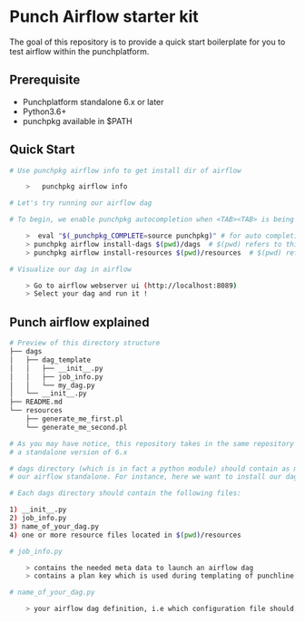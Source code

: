 # Punch Airflow starter kit

The goal of this repository is to provide a quick start boilerplate for you to test airflow within the punchplatform.

## Prerequisite 

- Punchplatform standalone 6.x or later
- Python3.6+
- punchpkg available in $PATH

## Quick Start

```sh
# Use punchpkg airflow info to get install dir of airflow

    >   punchpkg airflow info

# Let's try running our airflow dag

# To begin, we enable punchpkg autocompletion when <TAB><TAB> is being used

    >  eval "$(_punchpkg_COMPLETE=source punchpkg)" # for auto completion
    > punchpkg airflow install-dags $(pwd)/dags  # $(pwd) refers to this README root directory
    > punchpkg airflow install-resources $(pwd)/resources  # $(pwd) refers to this README root directory

# Visualize our dag in airflow

    > Go to airflow webserver ui (http://localhost:8089)
    > Select your dag and run it !
```

## Punch airflow explained

```sh
# Preview of this directory structure
├── dags
│   ├── dag_template
│   │   ├── __init__.py
│   │   ├── job_info.py
│   │   └── my_dag.py
│   └── __init__.py
├── README.md
└── resources
    ├── generate_me_first.pl
    └── generate_me_second.pl

# As you may have notice, this repository takes in the same repository structure as the one provided upon installing
# a standalone version of 6.x

# dags directory (which is in fact a python module) should contain as many python sub-modules as dags you want to install within
# our airflow standalone. For instance, here we want to install our dag_template sub-module.

# Each dags directory should contain the following files:

1) __init__.py
2) job_info.py
3) name_of_your_dag.py
4) one or more resource files located in $(pwd)/resources

# job_info.py

    > contains the needed meta data to launch an airflow dag
    > contains a plan key which is used during templating of punchline configuration file

# name_of_your_dag.py

    > your airflow dag definition, i.e which configuration file should be executed first and at what time, etc...

```
